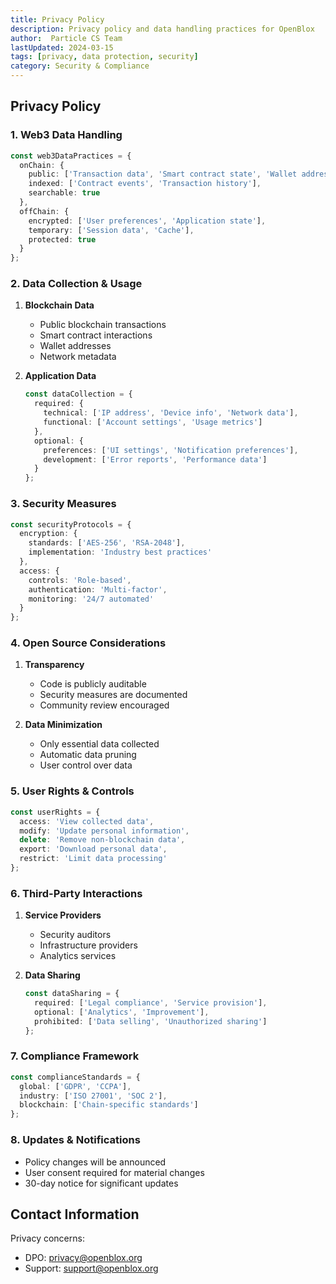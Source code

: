 ```yaml
---
title: Privacy Policy
description: Privacy policy and data handling practices for OpenBlox
author:  Particle CS Team
lastUpdated: 2024-03-15
tags: [privacy, data protection, security]
category: Security & Compliance
---
```


## Privacy Policy

### 1. Web3 Data Handling

```typescript
const web3DataPractices = {
  onChain: {
    public: ['Transaction data', 'Smart contract state', 'Wallet addresses'],
    indexed: ['Contract events', 'Transaction history'],
    searchable: true
  },
  offChain: {
    encrypted: ['User preferences', 'Application state'],
    temporary: ['Session data', 'Cache'],
    protected: true
  }
};
```

### 2. Data Collection & Usage

1. **Blockchain Data**
   - Public blockchain transactions
   - Smart contract interactions
   - Wallet addresses
   - Network metadata

2. **Application Data**
   ```typescript
   const dataCollection = {
     required: {
       technical: ['IP address', 'Device info', 'Network data'],
       functional: ['Account settings', 'Usage metrics']
     },
     optional: {
       preferences: ['UI settings', 'Notification preferences'],
       development: ['Error reports', 'Performance data']
     }
   };
   ```

### 3. Security Measures

```typescript
const securityProtocols = {
  encryption: {
    standards: ['AES-256', 'RSA-2048'],
    implementation: 'Industry best practices'
  },
  access: {
    controls: 'Role-based',
    authentication: 'Multi-factor',
    monitoring: '24/7 automated'
  }
};
```

### 4. Open Source Considerations

1. **Transparency**
   - Code is publicly auditable
   - Security measures are documented
   - Community review encouraged

2. **Data Minimization**
   - Only essential data collected
   - Automatic data pruning
   - User control over data

### 5. User Rights & Controls

```typescript
const userRights = {
  access: 'View collected data',
  modify: 'Update personal information',
  delete: 'Remove non-blockchain data',
  export: 'Download personal data',
  restrict: 'Limit data processing'
};
```

### 6. Third-Party Interactions

1. **Service Providers**
   - Security auditors
   - Infrastructure providers
   - Analytics services

2. **Data Sharing**
   ```typescript
   const dataSharing = {
     required: ['Legal compliance', 'Service provision'],
     optional: ['Analytics', 'Improvement'],
     prohibited: ['Data selling', 'Unauthorized sharing']
   };
   ```

### 7. Compliance Framework

```typescript
const complianceStandards = {
  global: ['GDPR', 'CCPA'],
  industry: ['ISO 27001', 'SOC 2'],
  blockchain: ['Chain-specific standards']
};
```

### 8. Updates & Notifications

- Policy changes will be announced
- User consent required for material changes
- 30-day notice for significant updates

## Contact Information

Privacy concerns:
- DPO: privacy@openblox.org
- Support: support@openblox.org 